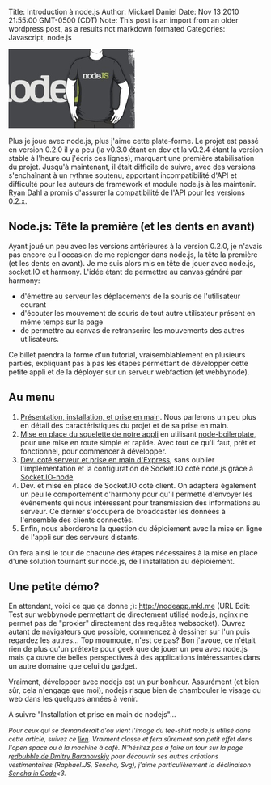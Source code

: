 Title: Introduction à node.js
Author: Mickael Daniel
Date: Nov 13 2010 21:55:00 GMT-0500 (CDT)
Note: This post is an import from an older wordpress post, as a results not markdown formated
Categories: Javascript, node.js

<img class="mk-blog-img" src="node/nodejs-attitude.jpg"></img>

Plus je joue avec node.js, plus j'aime cette plate-forme. Le projet est passé en version 0.2.0 il y a peu (la v0.3.0 étant en dev et la v0.2.4 étant la version stable à l'heure ou j'écris ces lignes), marquant une première stabilisation du projet. Jusqu'à maintenant, il était difficile de suivre, avec des versions s'enchaînant à un rythme soutenu, apportant incompatibilité d'API et difficulté pour les auteurs de framework et module node.js à les maintenir. Ryan Dahl a promis d'assurer la compatibilité de l'API pour les versions 0.2.x. 


<div class="clear"></div>
<h2>Node.js: Tête la première (et les dents en avant)</h2>
Ayant joué un peu avec les versions antérieures à la version 0.2.0, je n'avais pas encore eu l'occasion de me replonger dans node.js, la tête la première (et les dents en avant). Je me suis alors mis en tête de jouer avec node.js, socket.IO et harmony. L'idée étant de permettre au canvas généré par harmony:
<ul>
	<li>d'émettre au serveur les déplacements de la souris de l'utilisateur courant</li>
	<li>d'écouter les mouvement de souris de tout autre utilisateur présent en même temps sur la page</li>
  	<li>de permettre au canvas de retranscrire les mouvements des autres utilisateurs.</li>
</ul>

Ce billet prendra la forme d'un tutorial, vraisemblablement en plusieurs parties, expliquant pas à pas les étapes permettant de développer cette petite appli et de la déployer sur un serveur webfaction (et webbynode).

<!--more-->

<h2>Au menu</h2> 
<ol>
	<li><a href="http://blog.mklog.fr/2010/11/16/node-js-presentation-installation-et-prise-en-main/">Présentation, installation, et prise en main</a>. Nous parlerons un peu plus en détail des caractéristiques du projet et de sa prise en main.</li>
	<li><a href="http://blog.mklog.fr/2010/11/node-boilerplate/">Mise en place du squelette de notre appli</a> en utilisant <a href="https://github.com/robrighter/node-boilerplate">node-boilerplate</a>, pour une mise en route simple et rapide. Avec tout ce qu'il faut, prêt et fonctionnel, pour commencer à développer.</li>
	<li><a href="http://blog.mklog.fr/2010/12/express-js/">Dev. coté serveur et prise en main d'Express</a>, sans oublier l'implémentation et la configuration de Socket.IO coté node.js grâce à <a href="https://github.com/LearnBoost/Socket.IO-node">Socket.IO-node</a></li>
	<li>Dev. et mise en place de Socket.IO coté client. On adaptera également un peu le comportement d'harmony pour qu'il permette d'envoyer les événements qui nous intéressent pour transmission des informations au serveur. Ce dernier s'occupera de broadcaster les données à l'ensemble des clients connectés.</li>
	<li>Enfin, nous aborderons la question du déploiement avec la mise en ligne de l'appli sur des serveurs distants.</li>
</ol>

On fera ainsi le tour de chacune des étapes nécessaires à la mise en place d'une solution tournant sur node.js, de l'installation au déploiement.

<h2>Une petite démo?</h2>
En attendant, voici ce que ça donne <span rt-90>;)</span>: <a href="http://nodeapp.mkl.me">http://nodeapp.mkl.me</a> (URL Edit: Test sur webbynode permettant de directement utilisé node.js, nginx ne permet pas de "proxier" directement des requêtes websocket). Ouvrez autant de navigateurs que possible, commencez à dessiner sur l'un puis regardez les autres... Top moumoute, n'est ce pas? Bon j'avoue, ce n'était rien de plus qu'un prétexte pour geek que de jouer un peu avec node.js mais ça ouvre de belles perspectives à des applications intéressantes dans un autre domaine que celui du gadget.

Vraiment, développer avec nodejs est un pur bonheur. Assurément (et bien sûr, cela n'engage que moi), nodejs risque bien de chambouler le visage du web dans les quelques années à venir.

A suivre "Installation et prise en main de nodejs"...

<em style="font-size: 0.9em;">Pour ceux qui se demanderait d'ou vient l'image du tee-shirt node.js utilisé dans cette article, suivez ce <a href="http://www.redbubble.com/people/dmitrybaranovsk/t-shirts/5821133-1-node-js">lien</a>. Vraiment classe et fera sûrement son petit effet dans l'open space ou à la machine à café. N'hésitez pas à faire un tour sur la page r<a href="http://www.redbubble.com/people/dmitrybaranovsk">edbubble de Dmitry Baranovskiy</a> pour découvrir ses autres créations vestimentaires (Raphael.JS, Sencha, Svg), j'aime particulièrement la déclinaison <a href="http://www.redbubble.com/people/dmitrybaranovsk/t-shirts/5430474-1-sencha-in-code">Sencha in Code</a><span ><3</span>.</em>